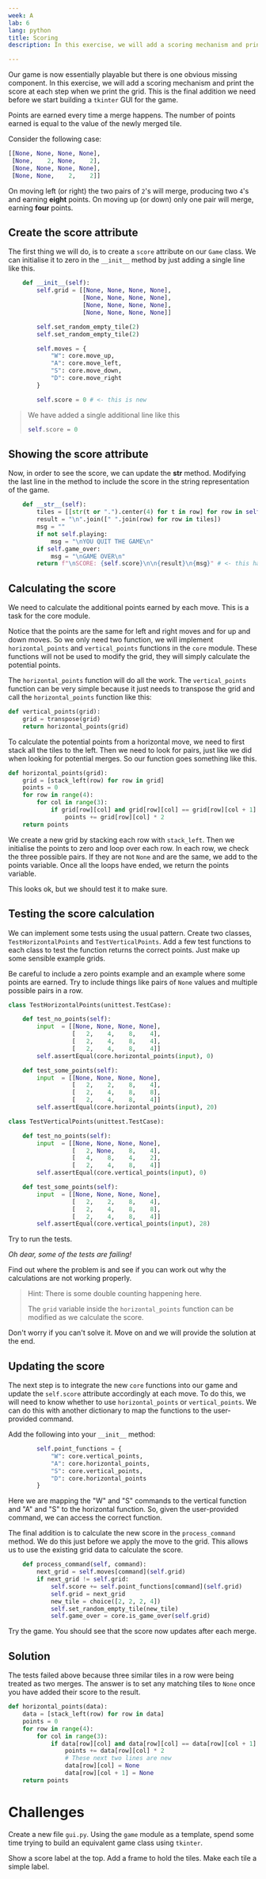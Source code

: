 ```yaml
---
week: A
lab: 6
lang: python
title: Scoring
description: In this exercise, we will add a scoring mechanism and print the score at each step when we print the grid.

---
```


Our game is now essentially playable but there is one obvious missing component.
In this exercise, we will add a scoring mechanism and print the score at each step when we print the grid.
This is the final addition we need before we start building a `tkinter` GUI for the game.


Points are earned every time a merge happens.
The number of points earned is equal to the value of the newly merged tile.

Consider the following case:

```python
[[None, None, None, None],
 [None,    2, None,    2],
 [None, None, None, None],
 [None, None,    2,    2]]
```
On moving left (or right) the two pairs of `2`'s will merge, producing two `4`'s and earning **eight** points.
On moving up (or down) only one pair will merge, earning **four** points.

## Create the score attribute

The first thing we will do, is to create a `score` attribute on our `Game` class.
We can initialise it to zero in the `__init__` method by just adding a single line like this.

```python
    def __init__(self):
        self.grid = [[None, None, None, None],
                     [None, None, None, None],
                     [None, None, None, None],
                     [None, None, None, None]]

        self.set_random_empty_tile(2)
        self.set_random_empty_tile(2)

        self.moves = {
            "W": core.move_up,
            "A": core.move_left,
            "S": core.move_down,
            "D": core.move_right
        }

        self.score = 0 # <- this is new
```

>We have added a single additional line like this
>```python
>self.score = 0
>```

## Showing the score attribute

Now, in order to see the score, we can update the __str__ method.
Modifying the last line in the method to include the score in the string representation of the game.

```python
    def __str__(self):
        tiles = [[str(t or ".").center(4) for t in row] for row in self.grid]
        result = "\n".join([" ".join(row) for row in tiles])
        msg = ""
        if not self.playing:
            msg = "\nYOU QUIT THE GAME\n"
        if self.game_over:
            msg = "\nGAME OVER\n"
        return f"\nSCORE: {self.score}\n\n{result}\n{msg}" # <- this has changed
```

## Calculating the score

We need to calculate the additional points earned by each move.
This is a task for the core module.

Notice that the points are the same for left and right moves and for up and down moves.
So we only need two function, we will implement `horizontal_points` and `vertical_points` functions in the `core` module.
These functions will not be used to modify the grid, they will simply calculate the potential points. 

The `horizontal_points` function will do all the work. 
The `vertical_points` function can be very simple because it just needs to transpose the grid and call the `horizontal_points` function like this:

```python
def vertical_points(grid):
    grid = transpose(grid)
    return horizontal_points(grid)
```

To calculate the potential points from a horizontal move, we need to first stack all the tiles to the left.
Then we need to look for pairs, just like we did when looking for potential merges.
So our function goes something like this.

```python
def horizontal_points(grid):
    grid = [stack_left(row) for row in grid]
    points = 0
    for row in range(4):
        for col in range(3):
            if grid[row][col] and grid[row][col] == grid[row][col + 1]:
                points += grid[row][col] * 2
    return points
```
We create a new grid by stacking each row with `stack_left`.
Then we initialise the points to zero and loop over each row.
In each row, we check the three possible pairs.
If they are not `None` and are the same, we add to the points variable.
Once all the loops have ended, we return the points variable.

This looks ok, but we should test it to make sure.

## Testing the score calculation

We can implement some tests using the usual pattern.
Create two classes, `TestHorizontalPoints` and `TestVerticalPoints`.
Add a few test functions to each class to test the function returns the correct points.
Just make up some sensible example grids.

Be careful to include a zero points example and an example where some points are earned.
Try to include things like pairs of `None` values and multiple possible pairs in a row.

```python
class TestHorizontalPoints(unittest.TestCase):

    def test_no_points(self):
        input  = [[None, None, None, None], 
                  [   2,    4,    8,    4], 
                  [   2,    4,    8,    4], 
                  [   2,    4,    8,    4]]
        self.assertEqual(core.horizontal_points(input), 0)

    def test_some_points(self):
        input  = [[None, None, None, None], 
                  [   2,    2,    8,    4], 
                  [   2,    4,    8,    8], 
                  [   2,    4,    8,    4]]
        self.assertEqual(core.horizontal_points(input), 20)

class TestVerticalPoints(unittest.TestCase):

    def test_no_points(self):
        input  = [[None, None, None, None], 
                  [   2, None,    8,    4], 
                  [   4,    8,    4,    2], 
                  [   2,    4,    8,    4]]
        self.assertEqual(core.vertical_points(input), 0)

    def test_some_points(self):
        input  = [[None, None, None, None], 
                  [   2,    2,    8,    4], 
                  [   2,    4,    8,    8], 
                  [   2,    4,    8,    4]]
        self.assertEqual(core.vertical_points(input), 28)

```

Try to run the tests.

*Oh dear, some of the tests are failing!*

Find out where the problem is and see if you can work out why the calculations are not working properly.

>Hint: There is some double counting happening here.
>
>The `grid` variable inside the `horizontal_points` function can be modified as we calculate the score.

Don't worry if you can't solve it.
Move on and we will provide the solution at the end. 

## Updating the score

The next step is to integrate the new `core` functions into our game and update the `self.score` attribute accordingly at each move.
To do this, we will need to know whether to use `horizontal_points` or `vertical_points`. 
We can do this with another dictionary to map the functions to the user-provided command.

Add the following into your `__init__` method:

```python
        self.point_functions = {
            "W": core.vertical_points,
            "A": core.horizontal_points,
            "S": core.vertical_points,
            "D": core.horizontal_points            
        }
```

Here we are mapping the "W" and "S" commands to the vertical function and "A" and "S" to the horizontal function.
So, given the user-provided command, we can access the correct function.

The final addition is to calculate the new score in the `process_command` method.
We do this just before we apply the move to the grid.
This allows us to use the existing grid data to calculate the score.

```python
    def process_command(self, command):
        next_grid = self.moves[command](self.grid)
        if next_grid != self.grid:
            self.score += self.point_functions[command](self.grid)
            self.grid = next_grid
            new_tile = choice([2, 2, 2, 4])
            self.set_random_empty_tile(new_tile)
            self.game_over = core.is_game_over(self.grid)
```

Try the game.
You should see that the score now updates after each merge.

## Solution

The tests failed above because three similar tiles in a row were being treated as two merges.
The answer is to set any matching tiles to `None` once you have added their score to the result.

```python
def horizontal_points(data):
    data = [stack_left(row) for row in data]
    points = 0
    for row in range(4):
        for col in range(3):
            if data[row][col] and data[row][col] == data[row][col + 1]:
                points += data[row][col] * 2
                # These next two lines are new
                data[row][col] = None
                data[row][col + 1] = None
    return points
```

# Challenges

Create a new file `gui.py`.
Using the `game` module as a template, spend some time trying to build an equivalent game class using `tkinter`.

Show a score label at the top.
Add a frame to hold the tiles.
Make each tile a simple label.
